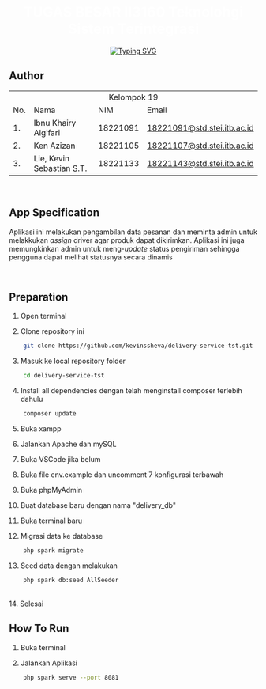 <div align="center">
    <h1 align="center">
    <span style="color: white; font-weight: bold;">TUGAS BESAR II3160 Teknolohgi Sistem Terintegrasi</span>
    </h1>
</div>

<div align="center">
    <a href="https://git.io/typing-svg"><img src="https://readme-typing-svg.demolab.com?font=Fira+Code&pause=1000&random=false&width=435&lines=Kelompok+19+Kelas+01+TST" alt="Typing SVG" /></a>
</div>

## **Author**

<p align="center"> 
<table>
    <tr>
        <td colspan=4 align="center">Kelompok 19</td>
    </tr>
    <tr>
        <td>No.</td>
        <td>Nama</td>
        <td>NIM</td>
        <td>Email</td>
    </tr>
    <tr>
        <td>1.</td>
        <td>Ibnu Khairy Algifari</td>
        <td>18221091</td>
        <td><a href="mailto:18221091@std.stei.itb.ac.id">18221091@std.stei.itb.ac.id</a></td>
    </tr>
    <tr>
        <td>2.</td>
        <td>Ken Azizan</td>
        <td>18221105</td>
        <td><a href="mailto:18221107@std.stei.itb.ac.id">18221107@std.stei.itb.ac.id</a></td>
    </tr>
    <tr>
        <td>3.</td>
        <td>Lie, Kevin Sebastian S.T.</td>
        <td>18221133</td>
        <td><a href="mailto:18221143@std.stei.itb.ac.id">18221143@std.stei.itb.ac.id</a></td>
    </tr>
</table>
</p>

<br>

## **App Specification**
<p>
    Aplikasi ini melakukan pengambilan data pesanan dan meminta admin untuk melakkukan <i>assign</i> driver agar produk dapat dikirimkan. Aplikasi ini juga memungkinkan admin untuk meng-<i>update</i> status pengiriman sehingga pengguna dapat melihat statusnya secara dinamis
</p>

<br>

## **Preparation**
1. Open terminal</br>

2. Clone repository ini</br>
```bash
    git clone https://github.com/kevinssheva/delivery-service-tst.git
```

3. Masuk ke local repository folder</br>
```bash
    cd delivery-service-tst
```

4. Install all dependencies dengan telah menginstall composer terlebih dahulu</br>
```bash
    composer update
```

5. Buka xampp</br>

6. Jalankan Apache dan mySQL</br>

7. Buka VSCode jika belum</br>

8. Buka file env.example dan uncomment 7 konfigurasi terbawah</br>

9. Buka phpMyAdmin</br>

10. Buat database baru dengan nama "delivery_db"

11. Buka terminal baru</br>

12. Migrasi data ke database</br>
```bash
    php spark migrate
```

13. Seed data dengan melakukan</br>
```bash
    php spark db:seed AllSeeder
```
<br>
14. Selesai

## **How To Run**
1. Buka terminal</br>

2. Jalankan Aplikasi</br>
```bash
    php spark serve --port 8081
```
